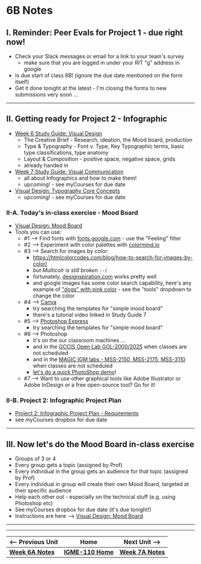 # 6B Notes

## I. Reminder: Peer Evals for Project 1 - due right now!
- Check your Slack messages or email for a link to your team's survey
  - make sure that you are logged in under your RIT "g" address in google
- Is due start of class 6B! (ignore the due date mentioned on the form itself)
- Get it done tonight at the latest - I'm closing the forms to new submissions very soon ...

---

## II. Getting ready for Project 2 - Infographic
- [Week 6 Study Guide: Visual Design](https://docs.google.com/document/d/1wA7yfU2o4mPVfP88kHgBjJwjDIjfqMgIc54fLxeIOE0/edit?usp=sharing)
  - The Creative Brief - Research, ideation, the Mood board, production
  - Type & Typography - Font v. Type, Key Typographic terms, basic type classifications, type anatomy
  - Layout & Composition - positive space, negative space, grids
  - already handed in
- [Week 7 Study Guide: Visual Communication](https://docs.google.com/document/d/1yZJ_X0Gcly28FiJ-OHMNUh9EeAgkAbkZuoKdoskXO4M/copy)
  - all about Infographics and how to make them!
  - upcoming! - see myCourses for due date
- [Visual Design: Typography Core Concepts](https://docs.google.com/document/d/1pCe1UT-s44cUaa9AJ3OFoHKkBphtrYAz1CXQoDRPYOg/)
  - upcoming! - see myCourses for due date

### II-A. Today's in-class exercise - Mood Board

- [Visual Design: Mood Board](https://docs.google.com/document/d/1__vvXFySYHWGtQBvBTT5-P6eJRfLBS9vpCaBKWrx0e8/edit?usp=sharing)
- Tools you can use:
  - #1 --> Find fonts with [fonts.google.com](https://fonts.google.com/?categoryFilters=Feeling:%2FExpressive%2FVintage) - use the "Feeling" filter
  - #2 --> Experiment with color palettes with [colormind.io](http://colormind.io/)
  - #3 --> Search for images by color:
    - https://htmlcolorcodes.com/blog/how-to-search-for-images-by-color/
    - *but Multicolr is still broken `:-(`*
    - fortunately, [designspiration.com](https://www.designspiration.com/) works pretty well
    - and google images has some color search capability, here's any example of ["dogs" with pink color](https://www.google.com/search?q=dogs&sca_esv=38d5b1a6813f14da&as_st=y&hl=en&imgcolor=teal&udm=2&sxsrf=AE3TifNW4AZR2lIKnd_2eJAO0-LRmNlghA:1759409243144&source=lnt&tbs=ic:specific,isc:pink&sa=X&ved=2ahUKEwjF3s6XxoWQAxWxlokEHfWeEuIQpwV6BAgFEBU&biw=1458&bih=743&dpr=2) - see the "tools" dropdown to change the color
  - #4 --> [Canva](https://www.canva.com/)
    - try searching the templates for "simple mood board"
    - there's a tutorial video linked in Study Guide 7
  - #5 --> [Photoshop Express](https://express.adobe.com/)
    - try searching the templates for "simple mood board"
  - #6 --> Photoshop
    - it's on the our classroom machines ...
    - and in the [GCCIS Open Lab GOL-2000/2025](https://www.rit.edu/computing/computing/school-interactive-games-and-media/resources/labs-and-technology-resources) when classes are not scheduled
    - and in the [MAGIC IGM labs - MSS-2150, MSS-2175, MSS-3110](https://www.rit.edu/magic/facilities/media-and-animation-labs) when classes are not scheduled
    - [let's do a quick PhotoShop demo](../exercises/ps-demo-1.md)!
  - #7 --> Want to use other graphical tools like Adobe Illustrator or Adobe InDesign or a free open-source tool? Go for it!

### II-B. Project 2: Infographic Project Plan 
 - [Project 2: Infographic Project Plan - Requirements](../documents/p2-project-plan.md)
  - see myCourses dropbox for due date

---

## III. Now let's do the Mood Board in-class exercise
- Groups of 3 or 4
- Every group gets a topic (assigned by Prof)
- Every individual in the group gets an audience for that topic (assigned by Prof)
- Every individual in group will create their own Mood Board, targeted at their specific audience
- Help each other out - especially on the technical stuff (e.g. using Photoshop etc)
- See myCourses dropbox for due date (it's due tonight!)
- Instructions are here --> [Visual Design: Mood Board](https://docs.google.com/document/d/1__vvXFySYHWGtQBvBTT5-P6eJRfLBS9vpCaBKWrx0e8/edit?usp=sharing)
    
---
---

| <-- Previous Unit | Home | Next Unit -->
| --- | --- | --- 
|   [**Week 6A Notes**](6A.md)  |  [**IGME-110 Home**](../) | [**Week 7A Notes**](7A.md)
